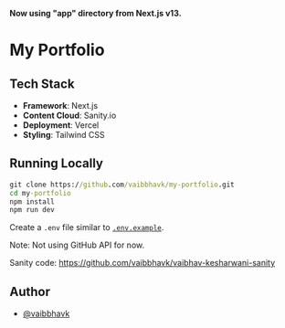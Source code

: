 **Now using "app" directory from Next.js v13.**

# My Portfolio

## Tech Stack

- **Framework**: Next.js
- **Content Cloud**: Sanity.io
- **Deployment**: Vercel
- **Styling**: Tailwind CSS

## Running Locally

```cmd
git clone https://github.com/vaibbhavk/my-portfolio.git
cd my-portfolio
npm install
npm run dev
```

Create a `.env` file similar to [`.env.example`](https://github.com/vaibbhavk/my-portfolio/blob/main/.env.example).

Note: Not using GitHub API for now.

Sanity code: https://github.com/vaibbhavk/vaibhav-kesharwani-sanity

## Author

- [@vaibbhavk](https://www.github.com/vaibbhavk)
